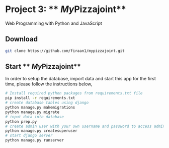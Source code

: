 # Project 3: ** *My*Pizzajoint**

Web Programming with Python and JavaScript

## Download
``` bash
git clone https://github.com/firaan1/mypizzajoint.git
```
## Start ** *My*Pizzajoint**
In order to setup the database, import data and start this app for the first time, please follow the instructions below,
``` bash
# Install required python packages from requirements.txt file
pip install -r requirements.txt
# create database tables using django
python manage.py makemigrations
python manage.py migrate
# input data into database
python prep.py
# create admin user with your own username and password to access admin page
python manage.py createsuperuser
# start django server
python manage.py runserver
```
